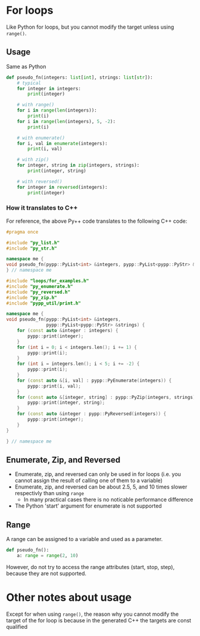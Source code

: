 # For loops

Like Python for loops, but you cannot modify the target unless using `range()`.

## Usage

Same as Python

```python
def pseudo_fn(integers: list[int], strings: list[str]):
    # typical
    for integer in integers:
        print(integer)

    # with range()
    for i in range(len(integers)):
        print(i)
    for i in range(len(integers), 5, -2):
        print(i)

    # with enumerate()
    for i, val in enumerate(integers):
        print(i, val)

    # with zip()
    for integer, string in zip(integers, strings):
        print(integer, string)

    # with reversed()
    for integer in reversed(integers):
        print(integer)
```

### How it translates to C++

For reference, the above Py++ code translates to the following C++ code:

```cpp
#pragma once

#include "py_list.h"
#include "py_str.h"

namespace me {
void pseudo_fn(pypp::PyList<int> &integers, pypp::PyList<pypp::PyStr> &strings);
} // namespace me
```

```cpp
#include "loops/for_examples.h"
#include "py_enumerate.h"
#include "py_reversed.h"
#include "py_zip.h"
#include "pypp_util/print.h"

namespace me {
void pseudo_fn(pypp::PyList<int> &integers,
               pypp::PyList<pypp::PyStr> &strings) {
    for (const auto &integer : integers) {
        pypp::print(integer);
    }
    for (int i = 0; i < integers.len(); i += 1) {
        pypp::print(i);
    }
    for (int i = integers.len(); i < 5; i += -2) {
        pypp::print(i);
    }
    for (const auto &[i, val] : pypp::PyEnumerate(integers)) {
        pypp::print(i, val);
    }
    for (const auto &[integer, string] : pypp::PyZip(integers, strings)) {
        pypp::print(integer, string);
    }
    for (const auto &integer : pypp::PyReversed(integers)) {
        pypp::print(integer);
    }
}

} // namespace me
```

## Enumerate, Zip, and Reversed

- Enumerate, zip, and reversed can only be used in for loops (i.e. you cannot assign the result of calling one of them to a variable)
- Enumerate, zip, and reversed can be about 2.5, 5, and 10 times slower respectivly than using `range`
    - In many practical cases there is no noticable performance difference
- The Python 'start' argument for enumerate is not supported

## Range

A range can be assigned to a variable and used as a parameter.

```python
def pseudo_fn():
    a: range = range(2, 10)
```

However, do not try to access the range attributes (start, stop, step), because they are not supported.

# Other notes about usage

Except for when using `range()`, the reason why you cannot modify the target of the for loop is because in the generated C++ the targets are const qualified

